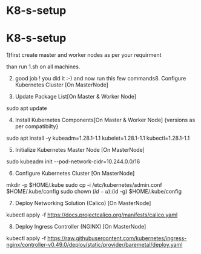 # K8-s-setup
# K8-s-setup

1)first create master and worker nodes as per your requirment

than run 1.sh on all machines.

2) good job ! you did it :-) and now run this few commands8. Configure Kubernetes Cluster [On MasterNode]
 

3)  Update Package List[On Master & Worker Node]

   sudo apt update 

4)  Install Kubernetes Components[On Master & Worker Node]  {versions as per compatibilty}

 sudo apt install -y kubeadm=1.28.1-1.1 kubelet=1.28.1-1.1 kubectl=1.28.1-1.1

5)  Initialize Kubernetes Master Node [On MasterNode]

  sudo kubeadm init --pod-network-cidr=10.244.0.0/16

6)  Configure Kubernetes Cluster [On MasterNode]
 
mkdir -p $HOME/.kube
sudo cp -i /etc/kubernetes/admin.conf $HOME/.kube/config
sudo chown $(id -u):$(id -g) $HOME/.kube/config

7)  Deploy Networking Solution (Calico) [On MasterNode]

  kubectl apply -f https://docs.projectcalico.org/manifests/calico.yaml

8)  Deploy Ingress Controller (NGINX) [On MasterNode]

kubectl apply -f https://raw.githubusercontent.com/kubernetes/ingress-nginx/controller-v0.49.0/deploy/static/provider/baremetal/deploy.yaml


 
